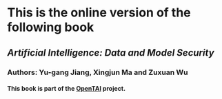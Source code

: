 # This is the online version of the following book
## *Artificial Intelligence: Data and Model Security*
### Authors: Yu-gang Jiang, Xingjun Ma and Zuxuan Wu

#### This book is part of the [OpenTAI](https://opentai.org/) project.
